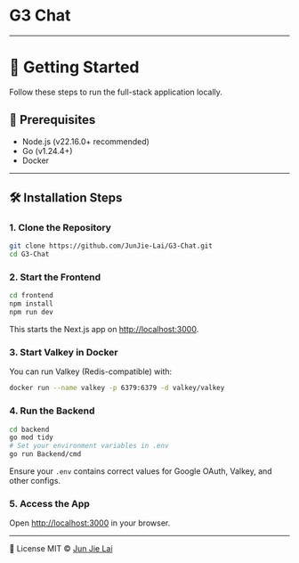 # G3 Chat

---

# 🚀 Getting Started

Follow these steps to run the full-stack application locally.

## 🔧 Prerequisites

- Node.js (v22.16.0+ recommended)
- Go (v1.24.4+)
- Docker

---

## 🛠️ Installation Steps

### 1. **Clone the Repository**

```bash
git clone https://github.com/JunJie-Lai/G3-Chat.git
cd G3-Chat
```

### 2. **Start the Frontend**

```bash
cd frontend
npm install
npm run dev
```

This starts the Next.js app on [http://localhost:3000](http://localhost:3000).

### 3. **Start Valkey in Docker**

You can run Valkey (Redis-compatible) with:

```bash
docker run --name valkey -p 6379:6379 -d valkey/valkey
```

### 4. **Run the Backend**

```bash
cd backend
go mod tidy
# Set your environment variables in .env
go run Backend/cmd
```

Ensure your `.env` contains correct values for Google OAuth, Valkey, and other configs.

### 5. **Access the App**

Open [http://localhost:3000](http://localhost:3000) in your browser.

---

📜 License
MIT © [Jun Jie Lai](https://github.com/JunJie-Lai)
